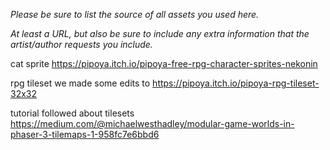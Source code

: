 *Please be sure to list the source of all assets you used here.*

*At least a URL, but also be sure to include any extra information that the artist/author requests you include.*

cat sprite
https://pipoya.itch.io/pipoya-free-rpg-character-sprites-nekonin

rpg tileset we made some edits to
https://pipoya.itch.io/pipoya-rpg-tileset-32x32

tutorial followed about tilesets
https://medium.com/@michaelwesthadley/modular-game-worlds-in-phaser-3-tilemaps-1-958fc7e6bbd6